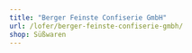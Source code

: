 ```yaml
---
title: "Berger Feinste Confiserie GmbH"
url: /lofer/berger-feinste-confiserie-gmbh/
shop: Süßwaren
---
```

